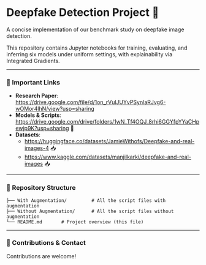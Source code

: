 # Deepfake Detection Project 🎯

A concise implementation of our benchmark study on deepfake image detection.

This repository contains Jupyter notebooks for training, evaluating, and inferring six models under uniform settings, with explainability via Integrated Gradients.

---

### 🔗 Important Links
- **Research Paper**: https://drive.google.com/file/d/1on_rVulJUYvPSynlaRJvg6-wOMor4lhN/view?usp=sharing
- **Models & Scripts**: https://drive.google.com/drive/folders/1wN_Tf4OQJ_8rhi6GGYfpYYaCHpewjp9K?usp=sharing 📂
- **Datasets**:
  - https://huggingface.co/datasets/JamieWithofs/Deepfake-and-real-images-4 📥
  - https://www.kaggle.com/datasets/manjilkarki/deepfake-and-real-images 📥

---

### 📂 Repository Structure
```
├── With Augmentation/         # All the script files with augmentation
├── Without Augmentation/      # All the script files without augmentation
└── README.md       # Project overview (this file)
```

---

### 🤝 Contributions & Contact
Contributions are welcome!

